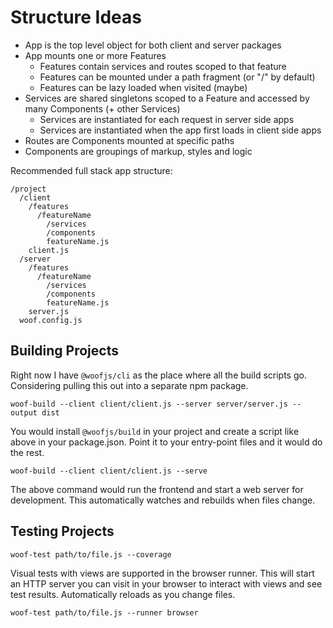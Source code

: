 # Structure Ideas

- App is the top level object for both client and server packages
- App mounts one or more Features
  - Features contain services and routes scoped to that feature
  - Features can be mounted under a path fragment (or "/" by default)
  - Features can be lazy loaded when visited (maybe)
- Services are shared singletons scoped to a Feature and accessed by many Components (+ other Services)
  - Services are instantiated for each request in server side apps
  - Services are instantiated when the app first loads in client side apps
- Routes are Components mounted at specific paths
- Components are groupings of markup, styles and logic

Recommended full stack app structure:

```
/project
  /client
    /features
      /featureName
        /services
        /components
        featureName.js
    client.js
  /server
    /features
      /featureName
        /services
        /components
        featureName.js
    server.js
  woof.config.js
```

## Building Projects

Right now I have `@woofjs/cli` as the place where all the build scripts go. Considering pulling this out into a separate npm package.

```
woof-build --client client/client.js --server server/server.js --output dist
```

You would install `@woofjs/build` in your project and create a script like above in your package.json. Point it to your entry-point files and it would do the rest.

```
woof-build --client client/client.js --serve
```

The above command would run the frontend and start a web server for development. This automatically watches and rebuilds when files change.

## Testing Projects

```
woof-test path/to/file.js --coverage
```

Visual tests with views are supported in the browser runner. This will start an HTTP server you can visit in your browser to interact with views and see test results. Automatically reloads as you change files.

```
woof-test path/to/file.js --runner browser
```
